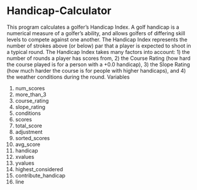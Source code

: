 # Handicap-Calculator
This program calculates a golfer’s Handicap Index. A golf handicap is a numerical measure of a golfer’s ability, and allows golfers of differing skill levels to compete against one another. The Handicap Index represents the number of strokes above (or below) par that a player is expected to shoot in a typical round.
The Handicap Index takes many factors into account: 1) the number
of rounds a player has scores from, 2) the Course Rating (how hard the course played is for a
person with a +0.0 handicap), 3) the Slope Rating (how much harder the course is for people
with higher handicaps), and 4) the weather conditions during the round.
Variables
1) num_scores
2) more_than_3
3) course_rating
4) slope_rating
5) conditions
6) scores
7) total_score
8) adjustment
9) sorted_scores
10) avg_score
11) handicap
12) xvalues
13) yvalues
14) highest_considered
15) contribute_handicap
16) line
